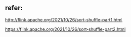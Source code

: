## refer:
http://flink.apache.org/2021/10/26/sort-shuffle-part1.html

https://flink.apache.org/2021/10/26/sort-shuffle-part2.html


